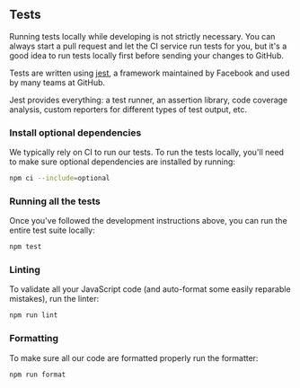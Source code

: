 ## Tests

Running tests locally while developing is not strictly necessary. You can always start a pull request and let the CI service run tests for you, but it's a good idea to run tests locally first before sending your changes to GitHub.

Tests are written using [jest](https://jestjs.io/docs/getting-started), a framework maintained by Facebook and used by many teams at GitHub.

Jest provides everything: a test runner, an assertion library, code coverage analysis, custom reporters for different types of test output, etc.

### Install optional dependencies

We typically rely on CI to run our tests. To run the tests locally, you'll
need to make sure optional dependencies are installed by running:

```sh
npm ci --include=optional
```

### Running all the tests

Once you've followed the development instructions above, you can run the entire
test suite locally:

```sh
npm test
```

### Linting

To validate all your JavaScript code (and auto-format some easily reparable mistakes),
run the linter:

```sh
npm run lint
```

### Formatting

To make sure all our code are formatted properly run the formatter:

```sh
npm run format
```
